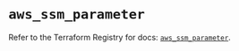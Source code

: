 # `aws_ssm_parameter`

Refer to the Terraform Registry for docs: [`aws_ssm_parameter`](https://registry.terraform.io/providers/hashicorp/aws/3.76.1/docs/resources/ssm_parameter).
